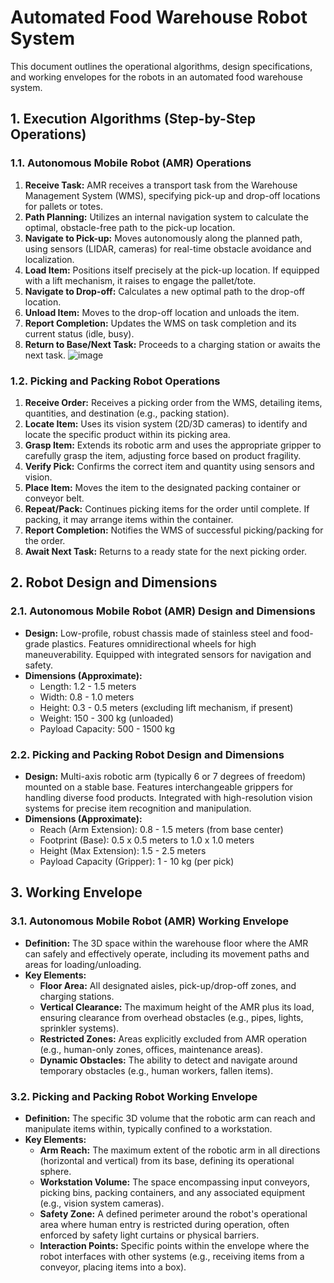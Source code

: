 # Automated Food Warehouse Robot System

This document outlines the operational algorithms, design specifications, and working envelopes for the robots in an automated food warehouse system.

## 1. Execution Algorithms (Step-by-Step Operations)

### 1.1. Autonomous Mobile Robot (AMR) Operations

1.  **Receive Task:** AMR receives a transport task from the Warehouse Management System (WMS), specifying pick-up and drop-off locations for pallets or totes.
2.  **Path Planning:** Utilizes an internal navigation system to calculate the optimal, obstacle-free path to the pick-up location.
3.  **Navigate to Pick-up:** Moves autonomously along the planned path, using sensors (LIDAR, cameras) for real-time obstacle avoidance and localization.
4.  **Load Item:** Positions itself precisely at the pick-up location. If equipped with a lift mechanism, it raises to engage the pallet/tote.
5.  **Navigate to Drop-off:** Calculates a new optimal path to the drop-off location.
6.  **Unload Item:** Moves to the drop-off location and unloads the item.
7.  **Report Completion:** Updates the WMS on task completion and its current status (idle, busy).
8.  **Return to Base/Next Task:** Proceeds to a charging station or awaits the next task.
![image](Screenshot2.png)

### 1.2. Picking and Packing Robot Operations

1.  **Receive Order:** Receives a picking order from the WMS, detailing items, quantities, and destination (e.g., packing station).
2.  **Locate Item:** Uses its vision system (2D/3D cameras) to identify and locate the specific product within its picking area.
3.  **Grasp Item:** Extends its robotic arm and uses the appropriate gripper to carefully grasp the item, adjusting force based on product fragility.
4.  **Verify Pick:** Confirms the correct item and quantity using sensors and vision.
5.  **Place Item:** Moves the item to the designated packing container or conveyor belt.
6.  **Repeat/Pack:** Continues picking items for the order until complete. If packing, it may arrange items within the container.
7.  **Report Completion:** Notifies the WMS of successful picking/packing for the order.
8.  **Await Next Task:** Returns to a ready state for the next picking order.

## 2. Robot Design and Dimensions

### 2.1. Autonomous Mobile Robot (AMR) Design and Dimensions

*   **Design:** Low-profile, robust chassis made of stainless steel and food-grade plastics. Features omnidirectional wheels for high maneuverability. Equipped with integrated sensors for navigation and safety.
*   **Dimensions (Approximate):**
    *   Length: 1.2 - 1.5 meters
    *   Width: 0.8 - 1.0 meters
    *   Height: 0.3 - 0.5 meters (excluding lift mechanism, if present)
    *   Weight: 150 - 300 kg (unloaded)
    *   Payload Capacity: 500 - 1500 kg

### 2.2. Picking and Packing Robot Design and Dimensions

*   **Design:** Multi-axis robotic arm (typically 6 or 7 degrees of freedom) mounted on a stable base. Features interchangeable grippers for handling diverse food products. Integrated with high-resolution vision systems for precise item recognition and manipulation.
*   **Dimensions (Approximate):**
    *   Reach (Arm Extension): 0.8 - 1.5 meters (from base center)
    *   Footprint (Base): 0.5 x 0.5 meters to 1.0 x 1.0 meters
    *   Height (Max Extension): 1.5 - 2.5 meters
    *   Payload Capacity (Gripper): 1 - 10 kg (per pick)

## 3. Working Envelope

### 3.1. Autonomous Mobile Robot (AMR) Working Envelope

*   **Definition:** The 3D space within the warehouse floor where the AMR can safely and effectively operate, including its movement paths and areas for loading/unloading.
*   **Key Elements:**
    *   **Floor Area:** All designated aisles, pick-up/drop-off zones, and charging stations.
    *   **Vertical Clearance:** The maximum height of the AMR plus its load, ensuring clearance from overhead obstacles (e.g., pipes, lights, sprinkler systems).
    *   **Restricted Zones:** Areas explicitly excluded from AMR operation (e.g., human-only zones, offices, maintenance areas).
    *   **Dynamic Obstacles:** The ability to detect and navigate around temporary obstacles (e.g., human workers, fallen items).

### 3.2. Picking and Packing Robot Working Envelope

*   **Definition:** The specific 3D volume that the robotic arm can reach and manipulate items within, typically confined to a workstation.
*   **Key Elements:**
    *   **Arm Reach:** The maximum extent of the robotic arm in all directions (horizontal and vertical) from its base, defining its operational sphere.
    *   **Workstation Volume:** The space encompassing input conveyors, picking bins, packing containers, and any associated equipment (e.g., vision system cameras).
    *   **Safety Zone:** A defined perimeter around the robot's operational area where human entry is restricted during operation, often enforced by safety light curtains or physical barriers.
    *   **Interaction Points:** Specific points within the envelope where the robot interfaces with other systems (e.g., receiving items from a conveyor, placing items into a box).



